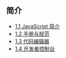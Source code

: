 ## 简介
  - [1.1 JavaScript 简介](./1.1-intro/1.1-intro.md)
  - [1.2 手册与规范](./1.2-manuals-specifications/1.2-manuals-specifications.md)
  - [1.3 代码编辑器](./1.3-code-editors/1.3-code-editors.md)
  - [1.4 开发者控制台](./1.4-devtools/1.4-devtools.md)